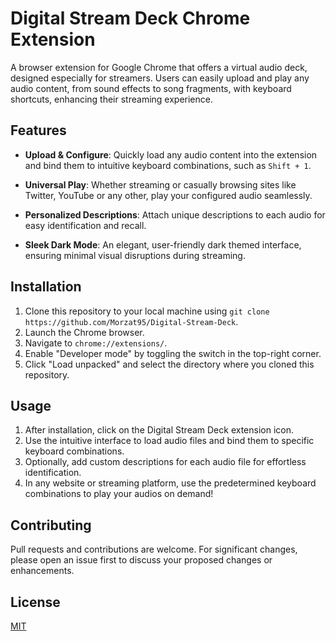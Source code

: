 # Digital Stream Deck Chrome Extension

A browser extension for Google Chrome that offers a virtual audio deck, designed especially for streamers. Users can easily upload and play any audio content, from sound effects to song fragments, with keyboard shortcuts, enhancing their streaming experience.

## Features

- **Upload & Configure**: Quickly load any audio content into the extension and bind them to intuitive keyboard combinations, such as `Shift + 1`.

- **Universal Play**: Whether streaming or casually browsing sites like Twitter, YouTube or any other, play your configured audio seamlessly.

- **Personalized Descriptions**: Attach unique descriptions to each audio for easy identification and recall.

- **Sleek Dark Mode**: An elegant, user-friendly dark themed interface, ensuring minimal visual disruptions during streaming.

## Installation

1. Clone this repository to your local machine using `git clone https://github.com/Morzat95/Digital-Stream-Deck`.
2. Launch the Chrome browser.
3. Navigate to `chrome://extensions/`.
4. Enable "Developer mode" by toggling the switch in the top-right corner.
5. Click "Load unpacked" and select the directory where you cloned this repository.

## Usage

1. After installation, click on the Digital Stream Deck extension icon.
2. Use the intuitive interface to load audio files and bind them to specific keyboard combinations.
3. Optionally, add custom descriptions for each audio file for effortless identification.
4. In any website or streaming platform, use the predetermined keyboard combinations to play your audios on demand!

## Contributing

Pull requests and contributions are welcome. For significant changes, please open an issue first to discuss your proposed changes or enhancements.

## License

[MIT](https://choosealicense.com/licenses/mit/)
